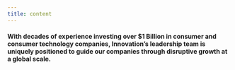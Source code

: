```yaml
---
title: content
---
```


#### With decades of experience investing over $1 Billion in consumer and consumer technology companies, Innovation’s leadership team is uniquely positioned to guide our companies through disruptive growth at a global scale.
